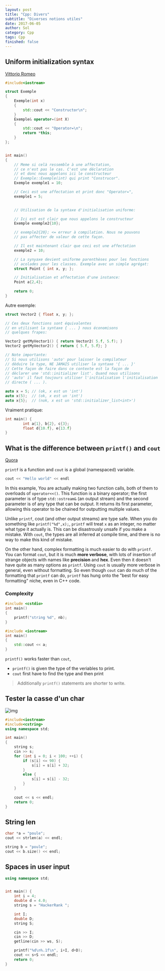 ```yaml
---
layout: post
title: "Cpp: Divers"
subtitle: "Diverses notions utiles"
date: 2017-06-05
author: Sol
category: Cpp
tags: Cpp
finished: false
---
```


## Uniform initialization syntax
[Vittorio Romeo](https://www.youtube.com/watch?v=tPbrWAbzyTE)  

```cpp
#include<iostream>

struct Exemple
{
    Exemple(int x)
    {
        std::cout << "Constructor\n"; 
    }
    Exemple& operator=(int X)
    {
        std::cout << "Operator=\n";
        return *this;
    }
};


int main()
{
    // Meme si celà ressemble à une affectation,
    // ce n'est pas le cas. C'est une déclaration
    // et donc nous appelons ici le constructeur
    // Exemple::Exemple(int) qui print "Construcor".
    Exemple exemple1 = 10;

    // Ceci est une affectation et print donc "Operator=",
    exemple1 = 5;

    
    // Utilisation de la syntaxe d'initialisation uniforme:

    // Ici est est clair que nous appelons le constructeur
    Exemple exemple2{10};

    // exemple2{20}; <= erreur à compilation. Nous ne pouvons
    // pas affecter de valeur de cette façon.

    // Il est maintenant clair que ceci est une affectation
    exemple2 = 10;

    // La synyaxe devient uniforme parenthèses pour les fonctions
    // acolades pour les classes. Exemple avec un simple agrégat:
    struct Point { int x, y; };

    // Initialisation et affectation d'une instance:
    Point a{2,4};
    
    return 0;
}
```

Autre exemple:

```cpp
struct Vector2 { float x, y; };

// Ces deux fonctions sont équivalentes
// en utilisant la syntaxe { ... } nous économisons
// quelques frapes:

Vector2 getMyVector1() { return Vector2( 5.f, 5.f); }
Vector2 getMyVector2() { return { 5.f, 5.f}; }

// Note importante:
// Si nous utilisons 'auto' pour laisser le compilateur
// déduire le type, NE JAMAIS utiliser la syntaxe '{ ... }'
// Cette façon de faire dans ce contexte est la façon de 
// déclarer une 'std::initializer list'. Quand nous utilisons
// 'auto' il faut toujours utiliser l'initialisation l'initialisation
// directe ( ... ).

auto x = 5; // (ok, x est un 'int')
auto x(5);  // (ok, x est un 'int')
auto x{5};  // (nok, x est un 'std::initializer_list<int>')
```

Vraiment pratique:

```cpp
int main() {
        int a{1}, b{2}, c{3};
        float d{10.f}, e{13.f}
}
```




## What is the difference between `printf()` and `cout`
[Quora](https://www.quora.com/What-is-the-difference-between-printf-cout-in-C++)

`printf` is a function and `cout` is a global (namespaced) variable.

```c++
cout << "Hello world" << endl
```

In this example, You are actually making two function calls, both of them to overloads of `operator<<()`. This function is a binary operator; the first parameter is of type `std::ostream&` (an output stream) and the second parameter is of any type that can be output. It returns its first parameter, allowing this operator to be chained for outputting multiple values.

Unlike `printf`, cout (and other output streams) are type safe. When you do something like `printf("%d",x);`, `printf` will treat `x` as an integer, no matter what type it actually is. This can be disastrously unsafe if you make a mistake. With `cout`, the types are all inferred at compile time, and there is no way to make this kind of mistake.

On the other hand, complex formatting is much easier to do with `printf`. You can format `cout`, but it is much **more verbose**, with lots of insertion of strange objects with names like **precision** and **hex**. Even then it doesn't have quite as many options as `printf`. Using `cout` is usually more verbose in general, even without formatting. So even though `cout` can do much of the formatting that `printf` can do, `printf` has hung onto the "best for easy formatting" niche, even in C++ code.


### Complexity

```c++
#include <cstdio>
int main()
{
    printf("string %d", nb);
}
```

```c++
#include <iostream>
int main()
{
    std::cout << a; 
}
```

`printf()` works faster than `cout`, 
* `printf()` is given the  type of the veriables to print. 
* `cout` first have to find the type and then print 

> Additionally `printf()` statements are shorter to write.


## Tester la casse d'un char

![img](https://i.stack.imgur.com/vDNf8.gif)

```c++
#include<iostream>
#include<cstring>
using namespace std;

int main()
{
    string s;
    cin >> s;   
    for (int i = 0; i < 100; ++i) {
        if (s[i] <= 90) {
            s[i] = s[i] + 32;
        }
        else {
            s[i] = s[i] - 32;
        }
    }
    
    cout << s << endl;
    return 0;
}
```

## String len

```c++
char *a = "poule";
cout << strlen(a) << endl;

string b = "poule";
cout << b.size() << endl;
```

## Spaces in user input

```c++
using namespace std;


int main() {
    int i = 4;
    double d = 4.0;
    string s = "HackerRank ";

    int I;
    double D;
    string S;

    cin >> I;
    cin >> D;
    getline(cin >> ws, S);

    printf("%d\n%.1f\n", i+I, d+D);
    cout << s+S << endl;
    return 0;
}
```